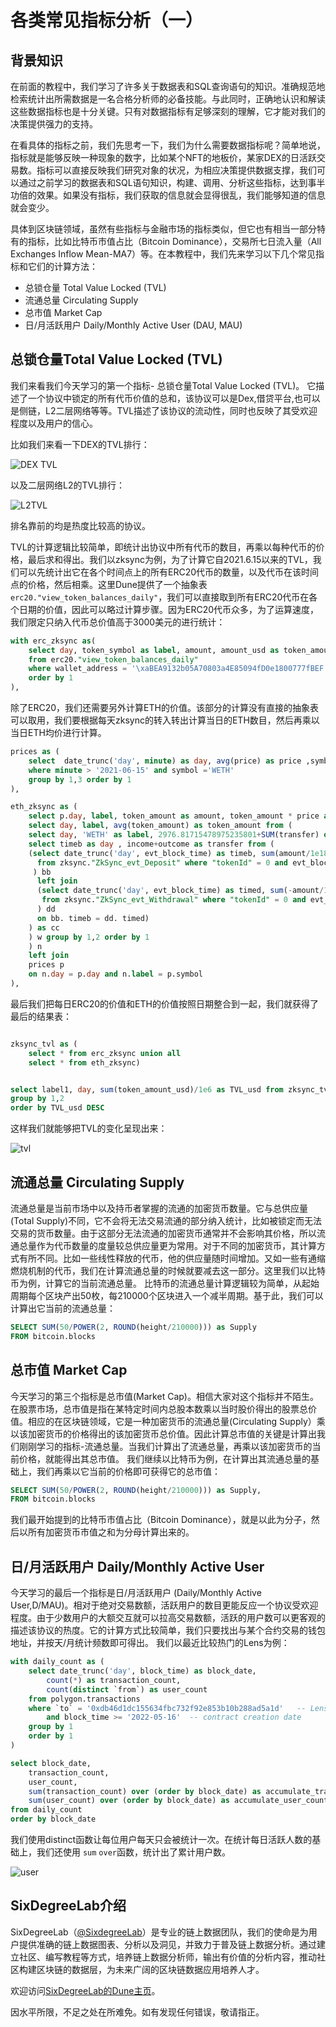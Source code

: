 # 各类常见指标分析（一）

## 背景知识

在前面的教程中，我们学习了许多关于数据表和SQL查询语句的知识。准确规范地检索统计出所需数据是一名合格分析师的必备技能。与此同时，正确地认识和解读这些数据指标也是十分关键。只有对数据指标有足够深刻的理解，它才能对我们的决策提供强力的支持。

在看具体的指标之前，我们先思考一下，我们为什么需要数据指标呢？简单地说，指标就是能够反映一种现象的数字，比如某个NFT的地板价，某家DEX的日活跃交易数。指标可以直接反映我们研究对象的状况，为相应决策提供数据支撑，我们可以通过之前学习的数据表和SQL语句知识，构建、调用、分析这些指标，达到事半功倍的效果。如果没有指标，我们获取的信息就会显得很乱，我们能够知道的信息就会变少。

具体到区块链领域，虽然有些指标与金融市场的指标类似，但它也有相当一部分特有的指标，比如比特币市值占比（Bitcoin Dominance），交易所七日流入量（All Exchanges Inflow Mean-MA7）等。在本教程中，我们先来学习以下几个常见指标和它们的计算方法：

- 总锁仓量 Total Value Locked (TVL)
- 流通总量 Circulating Supply
- 总市值 Market Cap 
- 日/月活跃用户 Daily/Monthly Active User (DAU, MAU)


## 总锁仓量Total Value Locked (TVL)
我们来看我们今天学习的第一个指标- 总锁仓量Total Value Locked (TVL)。 它描述了一个协议中锁定的所有代币价值的总和，该协议可以是Dex,借贷平台,也可以是侧链，L2二层网络等等。TVL描述了该协议的流动性，同时也反映了其受欢迎程度以及用户的信心。

比如我们来看一下DEX的TVL排行：

![DEX TVL](https://user-images.githubusercontent.com/85688147/214268451-496d2dd7-e771-4034-b483-0e0c9bc873a6.png)

以及二层网络L2的TVL排行：

![L2TVL](https://user-images.githubusercontent.com/85688147/214268702-38008feb-5eaa-44a5-8cb5-c4f5260b224c.png)

排名靠前的均是热度比较高的协议。

TVL的计算逻辑比较简单，即统计出协议中所有代币的数目，再乘以每种代币的价格，最后求和得出。我们以zksync为例，为了计算它自2021.6.15以来的TVL，我们可以先统计出它在各个时间点上的所有ERC20代币的数量，以及代币在该时间点的价格，然后相乘。这里Dune提供了一个抽象表 `erc20."view_token_balances_daily"`，我们可以直接取到所有ERC20代币在各个日期的价值，因此可以略过计算步骤。因为ERC20代币众多，为了运算速度，我们限定只纳入代币总价值高于3000美元的进行统计：
```sql
with erc_zksync as(
    select day, token_symbol as label, amount, amount_usd as token_amount_usd, token_symbol as label1
    from erc20."view_token_balances_daily"
    where wallet_address = '\xaBEA9132b05A70803a4E85094fD0e1800777fBEF' and day > '2021-06-15'  and amount_usd > 3000
    order by 1
),
```
除了ERC20，我们还需要另外计算ETH的价值。该部分的计算没有直接的抽象表可以取用，我们要根据每天zksync的转入转出计算当日的ETH数目，然后再乘以当日ETH均价进行计算。
```sql
prices as (
    select  date_trunc('day', minute) as day, avg(price) as price ,symbol from prices."usd"
    where minute > '2021-06-15' and symbol ='WETH'
    group by 1,3 order by 1
),

eth_zksync as (
    select p.day, label, token_amount as amount, token_amount * price as token_amount_usd ,'ETH' as label1 from (
    select day, label, avg(token_amount) as token_amount from (
    select day, 'WETH' as label, 2976.81715478975235801+SUM(transfer) over (order by day) as token_amount from ( 
    select timeb as day , income+outcome as transfer from (
    (select date_trunc('day', evt_block_time) as timeb, sum(amount/1e18) as income 
      from zksync."ZkSync_evt_Deposit" where "tokenId" = 0 and evt_block_time > '2021-06-15' group by date_trunc('day', evt_block_time)
     ) bb
      left join
      (select date_trunc('day', evt_block_time) as timed, sum(-amount/1e18) as outcome 
       from zksync."ZkSync_evt_Withdrawal" where "tokenId" = 0 and evt_block_time > '2021-06-15' group by date_trunc('day', evt_block_time)
      ) dd
      on bb. timeb = dd. timed)
    ) as cc
    ) w group by 1,2 order by 1
    ) n
    left join 
    prices p 
    on n.day = p.day and n.label = p.symbol
),
```
最后我们把每日ERC20的价值和ETH的价值按照日期整合到一起，我们就获得了最后的结果表：
```sql

zksync_tvl as (
    select * from erc_zksync union all
    select * from eth_zksync)


select label1, day, sum(token_amount_usd)/1e6 as TVL_usd from zksync_tvl 
group by 1,2 
order by TVL_usd DESC
```

这样我们就能够把TVL的变化呈现出来：


![tvl](https://user-images.githubusercontent.com/85688147/214280256-5d9ee348-83c3-49e4-9688-86679e1f5afa.png)

## 流通总量 Circulating Supply
流通总量是当前市场中以及持币者掌握的流通的加密货币数量。它与总供应量(Total Supply)不同，它不会将无法交易流通的部分纳入统计，比如被锁定而无法交易的货币数量。由于这部分无法流通的加密货币通常并不会影响其价格，所以流通总量作为代币数量的度量较总供应量更为常用。对于不同的加密货币，其计算方式有所不同。比如一些线性释放的代币，他的供应量随时间增加。又如一些有通缩燃烧机制的代币，我们在计算流通总量的时候就要减去这一部分。这里我们以比特币为例，计算它的当前流通总量。
比特币的流通总量计算逻辑较为简单，从起始周期每个区块产出50枚，每210000个区块进入一个减半周期。基于此，我们可以计算出它当前的流通总量：

```sql
SELECT SUM(50/POWER(2, ROUND(height/210000))) as Supply                      
FROM bitcoin.blocks
```


## 总市值 Market Cap 
今天学习的第三个指标是总市值(Market Cap)。相信大家对这个指标并不陌生。在股票市场，总市值是指在某特定时间内总股本数乘以当时股价得出的股票总价值。相应的在区块链领域，它是一种加密货币的流通总量(Circulating Supply）乘以该加密货币的价格得出的该加密货币总价值。因此计算总市值的关键是计算出我们刚刚学习的指标-流通总量。当我们计算出了流通总量，再乘以该加密货币的当前价格，就能得出其总市值。
我们继续以比特币为例，在计算出其流通总量的基础上，我们再乘以它当前的价格即可获得它的总市值：

```sql
SELECT SUM(50/POWER(2, ROUND(height/210000))) as Supply,                                                                                                                  SUM(50/POWER(2, ROUND(height/210000)))* (SELECT price FROM prices.usd_latest WHERE symbol='BTC' AND contract_address IS NULL) /POWER(10, 9) AS "market cap"               
FROM bitcoin.blocks
```

我们最开始提到的比特币市值占比（Bitcoin Dominance），就是以此为分子，然后以所有加密货币市值之和为分母计算出来的。


## 日/月活跃用户 Daily/Monthly Active User
今天学习的最后一个指标是日/月活跃用户 (Daily/Monthly Active User,D/MAU)。相对于绝对交易数额，活跃用户的数目更能反应一个协议受欢迎程度。由于少数用户的大额交互就可以拉高交易数额，活跃的用户数可以更客观的描述该协议的热度。它的计算方式比较简单，我们只要找出与某个合约交易的钱包地址，并按天/月统计频数即可得出。
我们以最近比较热门的Lens为例：

```sql
with daily_count as (
    select date_trunc('day', block_time) as block_date,
        count(*) as transaction_count,
        count(distinct `from`) as user_count
    from polygon.transactions
    where `to` = '0xdb46d1dc155634fbc732f92e853b10b288ad5a1d'   -- LensHub
        and block_time >= '2022-05-16'  -- contract creation date
    group by 1
    order by 1
)

select block_date,
    transaction_count,
    user_count,
    sum(transaction_count) over (order by block_date) as accumulate_transaction_count,
    sum(user_count) over (order by block_date) as accumulate_user_count
from daily_count
order by block_date
```

我们使用distinct函数让每位用户每天只会被统计一次。在统计每日活跃人数的基础上，我们还使用 `sum` `over`函数，统计出了累计用户数。

![user](https://user-images.githubusercontent.com/85688147/214829368-a9524d70-6a8c-4b38-800c-4909f0de56ba.png)






## SixDegreeLab介绍

SixDegreeLab（[@SixdegreeLab](https://twitter.com/sixdegreelab)）是专业的链上数据团队，我们的使命是为用户提供准确的链上数据图表、分析以及洞见，并致力于普及链上数据分析。通过建立社区、编写教程等方式，培养链上数据分析师，输出有价值的分析内容，推动社区构建区块链的数据层，为未来广阔的区块链数据应用培养人才。

欢迎访问[SixDegreeLab的Dune主页](https://dune.com/sixdegree)。

因水平所限，不足之处在所难免。如有发现任何错误，敬请指正。

